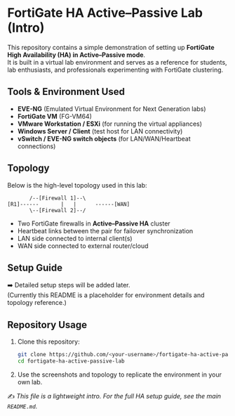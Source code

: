
# FortiGate HA Active–Passive Lab (Intro)

This repository contains a simple demonstration of setting up **FortiGate High Availability (HA) in Active–Passive mode**.  
It is built in a virtual lab environment and serves as a reference for students, lab enthusiasts, and professionals experimenting with FortiGate clustering.

## Tools & Environment Used
- **EVE-NG** (Emulated Virtual Environment for Next Generation labs)
- **FortiGate VM** (FG-VM64)
- **VMware Workstation / ESXi** (for running the virtual appliances)
- **Windows Server / Client** (test host for LAN connectivity)
- **vSwitch / EVE-NG switch objects** (for LAN/WAN/Heartbeat connections)

## Topology

Below is the high-level topology used in this lab:
   ```
          /--[Firewall 1]--\
[R1]------       |   |      ------[WAN]
          \--[Firewall 2]--/
   ```
- Two FortiGate firewalls in **Active–Passive HA** cluster
- Heartbeat links between the pair for failover synchronization
- LAN side connected to internal client(s)
- WAN side connected to external router/cloud

## Setup Guide

➡️ Detailed setup steps will be added later.  
(Currently this README is a placeholder for environment details and topology reference.)

## Repository Usage

1. Clone this repository:
   ```bash
   git clone https://github.com/<your-username>/fortigate-ha-active-passive-lab.git
   cd fortigate-ha-active-passive-lab
   ```

2. Use the screenshots and topology to replicate the environment in your own lab.


✍️ *This file is a lightweight intro. For the full HA setup guide, see the main `README.md`.*
